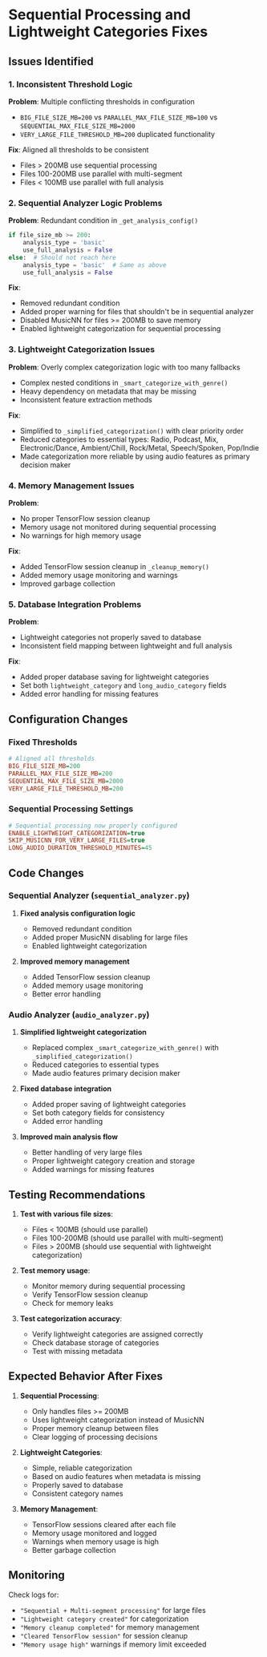 # Sequential Processing and Lightweight Categories Fixes

## Issues Identified

### 1. **Inconsistent Threshold Logic**
**Problem**: Multiple conflicting thresholds in configuration
- `BIG_FILE_SIZE_MB=200` vs `PARALLEL_MAX_FILE_SIZE_MB=100` vs `SEQUENTIAL_MAX_FILE_SIZE_MB=2000`
- `VERY_LARGE_FILE_THRESHOLD_MB=200` duplicated functionality

**Fix**: Aligned all thresholds to be consistent
- Files > 200MB use sequential processing
- Files 100-200MB use parallel with multi-segment
- Files < 100MB use parallel with full analysis

### 2. **Sequential Analyzer Logic Problems**
**Problem**: Redundant condition in `_get_analysis_config()`
```python
if file_size_mb >= 200:
    analysis_type = 'basic'
    use_full_analysis = False
else:  # Should not reach here
    analysis_type = 'basic'  # Same as above
    use_full_analysis = False
```

**Fix**: 
- Removed redundant condition
- Added proper warning for files that shouldn't be in sequential analyzer
- Disabled MusicNN for files >= 200MB to save memory
- Enabled lightweight categorization for sequential processing

### 3. **Lightweight Categorization Issues**
**Problem**: Overly complex categorization logic with too many fallbacks
- Complex nested conditions in `_smart_categorize_with_genre()`
- Heavy dependency on metadata that may be missing
- Inconsistent feature extraction methods

**Fix**: 
- Simplified to `_simplified_categorization()` with clear priority order
- Reduced categories to essential types: Radio, Podcast, Mix, Electronic/Dance, Ambient/Chill, Rock/Metal, Speech/Spoken, Pop/Indie
- Made categorization more reliable by using audio features as primary decision maker

### 4. **Memory Management Issues**
**Problem**: 
- No proper TensorFlow session cleanup
- Memory usage not monitored during sequential processing
- No warnings for high memory usage

**Fix**:
- Added TensorFlow session cleanup in `_cleanup_memory()`
- Added memory usage monitoring and warnings
- Improved garbage collection

### 5. **Database Integration Problems**
**Problem**:
- Lightweight categories not properly saved to database
- Inconsistent field mapping between lightweight and full analysis

**Fix**:
- Added proper database saving for lightweight categories
- Set both `lightweight_category` and `long_audio_category` fields
- Added error handling for missing features

## Configuration Changes

### Fixed Thresholds
```ini
# Aligned all thresholds
BIG_FILE_SIZE_MB=200
PARALLEL_MAX_FILE_SIZE_MB=200
SEQUENTIAL_MAX_FILE_SIZE_MB=2000
VERY_LARGE_FILE_THRESHOLD_MB=200
```

### Sequential Processing Settings
```ini
# Sequential processing now properly configured
ENABLE_LIGHTWEIGHT_CATEGORIZATION=true
SKIP_MUSICNN_FOR_VERY_LARGE_FILES=true
LONG_AUDIO_DURATION_THRESHOLD_MINUTES=45
```

## Code Changes

### Sequential Analyzer (`sequential_analyzer.py`)
1. **Fixed analysis configuration logic**
   - Removed redundant condition
   - Added proper MusicNN disabling for large files
   - Enabled lightweight categorization

2. **Improved memory management**
   - Added TensorFlow session cleanup
   - Added memory usage monitoring
   - Better error handling

### Audio Analyzer (`audio_analyzer.py`)
1. **Simplified lightweight categorization**
   - Replaced complex `_smart_categorize_with_genre()` with `_simplified_categorization()`
   - Reduced categories to essential types
   - Made audio features primary decision maker

2. **Fixed database integration**
   - Added proper saving of lightweight categories
   - Set both category fields for consistency
   - Added error handling

3. **Improved main analysis flow**
   - Better handling of very large files
   - Proper lightweight category creation and storage
   - Added warnings for missing features

## Testing Recommendations

1. **Test with various file sizes**:
   - Files < 100MB (should use parallel)
   - Files 100-200MB (should use parallel with multi-segment)
   - Files > 200MB (should use sequential with lightweight categorization)

2. **Test memory usage**:
   - Monitor memory during sequential processing
   - Verify TensorFlow session cleanup
   - Check for memory leaks

3. **Test categorization accuracy**:
   - Verify lightweight categories are assigned correctly
   - Check database storage of categories
   - Test with missing metadata

## Expected Behavior After Fixes

1. **Sequential Processing**:
   - Only handles files >= 200MB
   - Uses lightweight categorization instead of MusicNN
   - Proper memory cleanup between files
   - Clear logging of processing decisions

2. **Lightweight Categories**:
   - Simple, reliable categorization
   - Based on audio features when metadata is missing
   - Properly saved to database
   - Consistent category names

3. **Memory Management**:
   - TensorFlow sessions cleared after each file
   - Memory usage monitored and logged
   - Warnings when memory usage is high
   - Better garbage collection

## Monitoring

Check logs for:
- `"Sequential + Multi-segment processing"` for large files
- `"Lightweight category created"` for categorization
- `"Memory cleanup completed"` for memory management
- `"Cleared TensorFlow session"` for session cleanup
- `"Memory usage high"` warnings if memory limit exceeded 